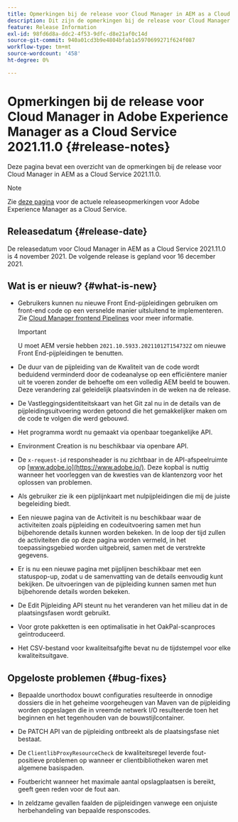 ```yaml
---
title: Opmerkingen bij de release voor Cloud Manager in AEM as a Cloud Service versie 2021.11.0
description: Dit zijn de opmerkingen bij de release voor Cloud Manager in AEM as a Cloud Service release 2021.11.0
feature: Release Information
exl-id: 98fd6d8a-ddc2-4f53-9dfc-d8e21af0c14d
source-git-commit: 940a01cd3b9e4804bfab1a5970699271f624f087
workflow-type: tm+mt
source-wordcount: '458'
ht-degree: 0%

---
```


# Opmerkingen bij de release voor Cloud Manager in Adobe Experience Manager as a Cloud Service 2021.11.0 {#release-notes}

Deze pagina bevat een overzicht van de opmerkingen bij de release voor Cloud Manager in AEM as a Cloud Service 2021.11.0.

>[!NOTE]
>
>Zie [deze pagina](/help/release-notes/release-notes-cloud/release-notes-current.md) voor de actuele releaseopmerkingen voor Adobe Experience Manager as a Cloud Service.

## Releasedatum {#release-date}

De releasedatum voor Cloud Manager in AEM as a Cloud Service 2021.11.0 is 4 november 2021.
De volgende release is gepland voor 16 december 2021.

## Wat is er nieuw? {#what-is-new}

* Gebruikers kunnen nu nieuwe Front End-pijpleidingen gebruiken om front-end code op een versnelde manier uitsluitend te implementeren. Zie [Cloud Manager frontend Pipelines](/help/implementing/cloud-manager/configuring-pipelines/introduction-ci-cd-pipelines.md#front-end) voor meer informatie.

   >[!IMPORTANT]
   >U moet AEM versie hebben `2021.10.5933.20211012T154732Z` om nieuwe Front End-pijpleidingen te benutten.

* De duur van de pijpleiding van de Kwaliteit van de code wordt beduidend verminderd door de codeanalyse op een efficiëntere manier uit te voeren zonder de behoefte om een volledig AEM beeld te bouwen. Deze verandering zal geleidelijk plaatsvinden in de weken na de release.

* De Vastleggingsidentiteitskaart van het Git zal nu in de details van de pijpleidingsuitvoering worden getoond die het gemakkelijker maken om de code te volgen die werd gebouwd.

* Het programma wordt nu gemaakt via openbaar toegankelijke API.

* Environment Creation is nu beschikbaar via openbare API.

* De `x-request-id` responsheader is nu zichtbaar in de API-afspeelruimte op [www.adobe.io](https://www.adobe.io/). Deze kopbal is nuttig wanneer het voorleggen van de kwesties van de klantenzorg voor het oplossen van problemen.

* Als gebruiker zie ik een pijplijnkaart met nulpijpleidingen die mij de juiste begeleiding biedt.

* Een nieuwe pagina van de Activiteit is nu beschikbaar waar de activiteiten zoals pijpleiding en codeuitvoering samen met hun bijbehorende details kunnen worden bekeken. In de loop der tijd zullen de activiteiten die op deze pagina worden vermeld, in het toepassingsgebied worden uitgebreid, samen met de verstrekte gegevens.

* Er is nu een nieuwe pagina met pijplijnen beschikbaar met een statuspop-up, zodat u de samenvatting van de details eenvoudig kunt bekijken. De uitvoeringen van de pijpleiding kunnen samen met hun bijbehorende details worden bekeken.

* De Edit Pijpleiding API steunt nu het veranderen van het milieu dat in de plaatsingsfasen wordt gebruikt.

* Voor grote pakketten is een optimalisatie in het OakPal-scanproces geïntroduceerd.

* Het CSV-bestand voor kwaliteitsafgifte bevat nu de tijdstempel voor elke kwaliteitsuitgave.

## Opgeloste problemen {#bug-fixes}

* Bepaalde unorthodox bouwt configuraties resulteerde in onnodige dossiers die in het geheime voorgeheugen van Maven van de pijpleiding worden opgeslagen die in vreemde netwerk I/O resulteerde toen het beginnen en het tegenhouden van de bouwstijlcontainer.

* De PATCH API van de pijpleiding ontbreekt als de plaatsingsfase niet bestaat.

* De `ClientlibProxyResourceCheck` de kwaliteitsregel leverde fout-positieve problemen op wanneer er clientbibliotheken waren met algemene basispaden.

* Foutbericht wanneer het maximale aantal opslagplaatsen is bereikt, geeft geen reden voor de fout aan.

* In zeldzame gevallen faalden de pijpleidingen vanwege een onjuiste herbehandeling van bepaalde responscodes.
